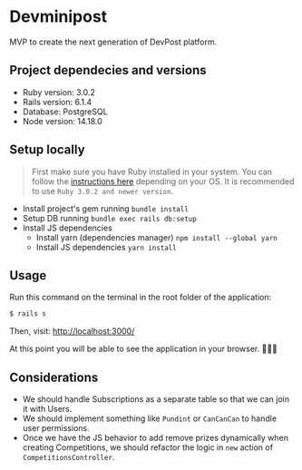 # Devminipost

MVP to create the next generation of DevPost platform.

## Project dependecies and versions

* Ruby version: 3.0.2
* Rails version: 6.1.4
* Database: PostgreSQL
* Node version: 14.18.0

## Setup locally

> First make sure you have Ruby installed in your system. You can follow the [instructions here](https://www.ruby-lang.org/es/downloads/) depending on your OS.
> It is recommended to use `Ruby 3.0.2 and newer version`.

* Install project's gem running `bundle install`
* Setup DB running `bundle exec rails db:setup`
* Install JS dependencies
  * Install yarn (dependencies manager) `npm install --global yarn`
  * Install JS dependencies `yarn install`

## Usage

Run this command on the terminal in the root folder of the application:

```sh
$ rails s
```

Then, visit: [http://localhost:3000/](http://localhost:3000/)

At this point you will be able to see the application in your browser. 🎉🎉🎉

## Considerations

* We should handle Subscriptions as a separate table so that we can join it with Users.
* We should implement something like `Pundint` or `CanCanCan` to handle user permissions.
* Once we have the JS behavior to add remove prizes dynamically when creating Competitions, we should refactor the logic in `new` action of `CompetitionsController`.

